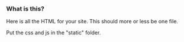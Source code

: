 ### What is this?

Here is all the HTML for your site. This should more or less be one file.

Put the css and js in the "static" folder.
